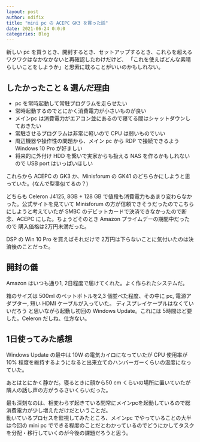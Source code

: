 ```yaml
---
layout: post
author: ndifix
title: "mini pc の ACEPC GK3 を買った話"
date: 2021-06-24 0:0:0
categories: Blog
---
```


新しい pc を買うとき、開封するとき、セットアップするとき、これらを超えるワクワクはなかなかないと再確認したわけだけど、
「これを使えばどんな素晴らしいことをしようか」と思索に耽ることがいいのかもしれない。

## したかったこと & 選んだ理由
- pc を常時起動して常駐プログラムを走らせたい
- 常時起動するのでとにかく消費電力が小さいものが良い
- メインpc は消費電力がエアコン並にあるので寝てる間はシャットダウンしておきたい
- 常駐させるプログラムは非常に軽いので CPU は弱いものでいい
- 周辺機器や操作性の問題から、メイン pc から RDP で接続できるよう Windows 10 Pro が好ましい
- 将来的に外付け HDD を繋いで実家からも扱える NAS を作るかもしれないので USB port はいっぱいほしい

これらから ACEPC の GK3 か、Minisforum の GK41 のどちらかにしようと思っていた。(なんで型番似てるの？)

どちらも Celeron J4125, 8GB + 128 GB で値段も消費電力もあまり変わらなかった。公式サイトを見ていて Minisforum の方が信頼できそうだったのでこちらにしようと考えていたが SMBC のデビットカードで決済できなかったので断念、ACEPC にした。ちょうどそのとき Amazon プライムデーの期間中だったので 購入価格は2万円未満だった。

DSP の Win 10 Pro を買えばそれだけで 2万円は下らないことに気付いたのは決済後のことだった。

## 開封の儀
Amazon はいつも通り1, 2日程度で届けてくれた。よく作られたシステムだ。

箱のサイズは 500ml のペットボトルを2,3 個並べた程度、その中に pc, 電源アダプター, 短い HDMI ケーブルが入っていた。
ディスプレイケーブルはなくていいだろう と思いながら起動し初回の Windows Update。これには 5時間ほど要した。Celeron だしね、仕方ない。

## 1日使ってみた感想
Windows Update の最中は 10W の電気カイロになっていたが CPU 使用率が 10% 程度を維持するようになると出来立てのハンバーガーくらいの温度になっていた。

あとはとにかく静かだ。寝るときに顔から50 cm くらいの場所に置いていたが隣人の話し声の方がうるさいくらいだった。

最も深刻なのは、相変わらず起きている間常にメインpcを起動しているので総消費電力が少し増えただけだということだ。  
動いているプロセスを監視してみたところ、メインpc でやっていることの大半は今回の mini pc でできる程度のことだとわかっているのでどうにかしてタスクを分配・移行していくのが今後の課題だろうと思う。
